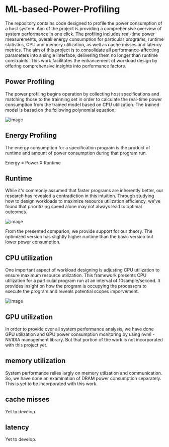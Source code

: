 # ML-based-Power-Profiling
The repository contains code designed to profile the power consumption of a host system. Aim of the project is providing a comprehensive overview of system performance in one click. The profiling includes real-time power measurements, overall energy consumption for particular programs, runtime statistics, CPU and memory utilization, as well as cache misses and latency metrics. The aim of this project is to consolidate all performance-affecting parameters into a single interface, delivering them no longer than runtime constraints. This work facilitates the enhancement of workload design by offering comprehensive insights into performance factors.

## Power Profiling
The power profiling begins operation by collecting host specifications and matching those to the trainning set in order to calculate the real-time power consumption from the trained model based on CPU utilization.
The trained model is based on the following polynomial equation:

![image](https://github.com/amina-nasrin/ML-based-Power-Profiling/assets/25388169/c12c99cc-52f1-4830-9e33-aad9f6217c35)

## Energy Profiling
The energy consumption for a specification program is the product of runtime and amount of power consumption during that program run.

Energy = Power X Runtime

## Runtime
While it's commonly assumed that faster programs are inherently better, our research has revealed a contradiction in this intuition. Through studying how to design workloads to maximize resource utilization efficiency, we've found that prioritizing speed alone may not always lead to optimal outcomes.

![image](https://github.com/amina-nasrin/ML-based-Power-Profiling/assets/25388169/c2084fe8-231f-40f1-ae44-c0809aa0a775)

From the presented comparion, we provide support for our theory. The optimized version has slightly higher runtime than the basic version but lower power consumption.

## CPU utilization
One important aspect of workload designing is adjusting CPU utilization to ensure maximum resource utilization. This framework presents CPU utilization for a particular program run at an interval of 10sample/second. It provides insight on how the program is occupying the processors to execute the program and reveals potential scopes imporvement. 

![image](https://github.com/amina-nasrin/ML-based-Power-Profiling/assets/25388169/b46dfe3e-17f1-4777-832e-e5566c967cfa)

## GPU utilization
In order to provide over all system performance analysis, we have done GPU utilization and GPU power consumption monitoring by using nvml - NVIDIA management library. But that portion of the work is not incorporated with this project yet.

## memory utilization
System performance relies largly on memory utlization and communication. So, we have done an examination of DRAM power consumption separately. This is yet to be incorporated with this work.

## cache misses
Yet to develop.

## latency
Yet to develop.
